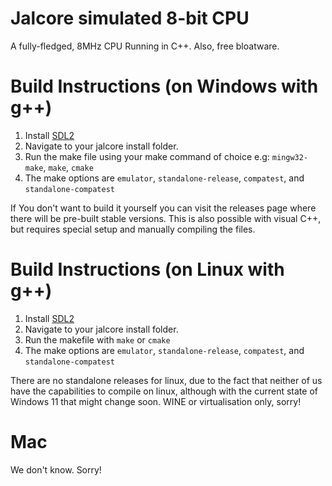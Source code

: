 # Jalcore simulated 8-bit CPU
A fully-fledged, 8MHz CPU Running in C++. Also, free bloatware.

# Build Instructions (on Windows with g++)
1. Install [SDL2](https://wiki.libsdl.org/Installation)
2. Navigate to your jalcore install folder.
3. Run the make file using your make command of choice  e.g: `mingw32-make`, `make`, `cmake`
4. The make options are `emulator`, `standalone-release`, `compatest`, and `standalone-compatest`

If You don't want to build it yourself you can visit the releases page where there will be pre-built stable versions.
This is also possible with visual C++, but requires special setup and manually compiling the files.

# Build Instructions (on Linux with g++)
1. Install [SDL2](https://wiki.libsdl.org/Installation)
2. Navigate to your jalcore install folder.
3. Run the makefile with `make` or `cmake`
4. The make options are `emulator`, `standalone-release`, `compatest`, and `standalone-compatest`

There are no standalone releases for linux, due to the fact that neither of us have the capabilities to compile on linux, although with the current state of Windows 11 that might change soon. WINE or virtualisation only, sorry!

# Mac
We don't know. Sorry!
